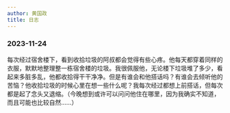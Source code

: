 ```yaml
---
author: 黄国政
title: 日志
---
```


### 2023-11-24

每次经过宿舍楼下，看到收拾垃圾的阿叔都会觉得有些心疼。他每天都穿着同样的衣服，默默地整理整一栋宿舍楼的垃圾。我很佩服他，无论楼下垃圾堆了多少，看起来多脏多乱，他都收拾得干干净净。但是有谁会和他搭话吗？有谁会去倾听他的苦恼？他收拾垃圾的时候心里在想一些什么呢？我每次经过都想上前搭话，但每次都是起了念头又退缩。（今晚想到或许可以问问他住在哪里，因为我确实不知道，而且可能也比较自然……）